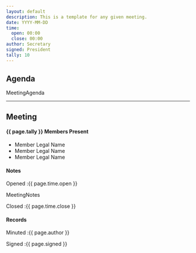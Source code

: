 ```yaml
---
layout: default
description: This is a template for any given meeting.
date: YYYY-MM-DD
time:
  open: 00:00
  close: 00:00
author: Secretary
signed: President
tally: 10
---
```


## Agenda

MeetingAgenda

---

## Meeting

#### {{ page.tally }} Members Present

* Member Legal Name
* Member Legal Name
* Member Legal Name

#### Notes

Opened
:{{ page.time.open }}

MeetingNotes

Closed
:{{ page.time.close }}

#### Records

Minuted
:{{ page.author }}

Signed
:{{ page.signed }}
